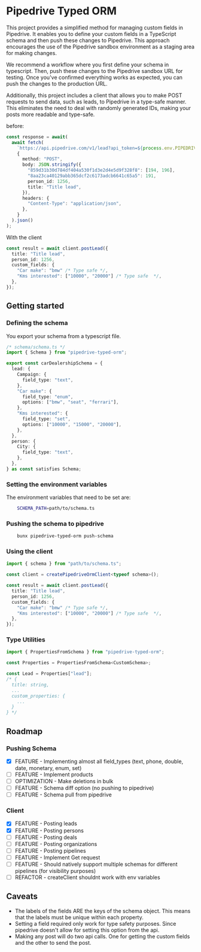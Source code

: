 # Pipedrive Typed ORM

This project provides a simplified method for managing custom fields in Pipedrive. It enables you to define your custom fields in a TypeScript schema and then push these changes to Pipedrive. This approach encourages the use of the Pipedrive sandbox environment as a staging area for making changes.

We recommend a workflow where you first define your schema in typescript. Then, push these changes to the Pipedrive sandbox URL for testing. Once you've confirmed everything works as expected, you can push the changes to the production URL.

Additionally, this project includes a client that allows you to make POST requests to send data, such as leads, to Pipedrive in a type-safe manner. This eliminates the need to deal with randomly generated IDs, making your posts more readable and type-safe.

before:

```ts
const response = await(
  await fetch(
    `https://api.pipedrive.com/v1/lead?api_token=${process.env.PIPEDRIVE_KEY}`,
    {
      method: "POST",
      body: JSON.stringify({
        "859d31b30d784df404a530f1d3e2d4e5d9f328f8": [194, 196],
        "8aa23ca40129abb365dcf2c6173adcb6641c65a5": 191,
        person_id: 1256,
        title: "Title lead",
      }),
      headers: {
        "Content-Type": "application/json",
      },
    }
  ).json()
);
```

With the client

```ts
const result = await client.postLead({
  title: "Title lead",
  person_id: 1256,
  custom_fields: {
    "Car make": "bmw" /* Type safe */,
    "Kms interested": ["10000", "20000"] /* Type safe  */,
  },
});
```

## Getting started

### Defining the schema

You export your schema from a typescript file.

```ts
/* schema/schema.ts */
import { Schema } from "pipedrive-typed-orm";

export const carDealershipSchema = {
  lead: {
    Campaign: {
      field_type: "text",
    },
    "Car make": {
      field_type: "enum",
      options: ["bmw", "seat", "ferrari"],
    },
    "Kms interested": {
      field_type: "set",
      options: ["10000", "15000", "20000"],
    },
  },
  person: {
    City: {
      field_type: "text",
    },
  },
} as const satisfies Schema;
```

### Setting the environment variables

The environment variables that need to be set are:

```sh
    SCHEMA_PATH=path/to/schema.ts
```

### Pushing the schema to pipedrive

```sh
    bunx pipedrive-typed-orm push-schema
```

### Using the client

```ts
import { schema } from "path/to/schema.ts";

const client = createPipedriveOrmClient<typeof schema>();

const result = await client.postLead({
  title: "Title lead",
  person_id: 1256,
  custom_fields: {
    "Car make": "bmw" /* Type safe */,
    "Kms interested": ["10000", "20000"] /* Type safe  */,
  },
});
```

### Type Utilities

```ts
import { PropertiesFromSchema } from "pipedrive-typed-orm";

const Properties = PropertiesFromSchema<CustomSchema>;

const Lead = Properties["lead"];
/* {
  title: string,
  ...
  custom_properties: {
    ...
  }
} */
```

## Roadmap

### Pushing Schema

- [x] FEATURE - Implementing almost all field_types (text, phone, double, date, monetary, enum, set)
- [ ] FEATURE - Implement products
- [ ] OPTIMIZATION - Make deletions in bulk
- [ ] FEATURE - Schema diff option (no pushing to pipedrive)
- [ ] FEATURE - Schema pull from pipedrive

### Client

- [x] FEATURE - Posting leads
- [x] FEATURE - Posting persons
- [ ] FEATURE - Posting deals
- [ ] FEATURE - Posting organizations
- [ ] FEATURE - Posting pipelines
- [ ] FEATURE - Implement Get request
- [ ] FEATURE - Should natively support multiple schemas for different pipelines (for visibility purposes)
- [ ] REFACTOR - createClient shouldnt work with env variables

## Caveats

- The labels of the fields ARE the keys of the schema object. This means that the labels must be unique within each property.
- Setting a field required only work for type safety purposes. Since pipedrive doesn't allow for setting this option from the api.
- Making any post will do two api calls. One for getting the custom fields and the other to send the post.
